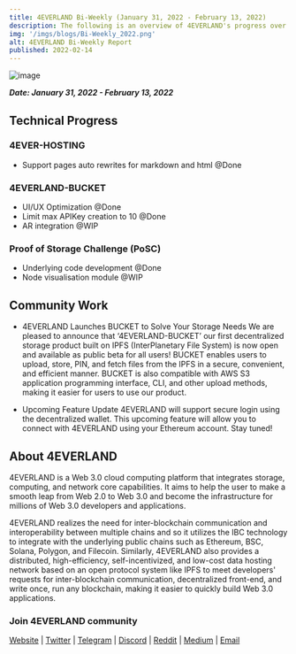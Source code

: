 ```yaml
---
title: 4EVERLAND Bi-Weekly (January 31, 2022 - February 13, 2022)
description: The following is an overview of 4EVERLAND's progress over the last two weeks. 
img: '/imgs/blogs/Bi-Weekly_2022.png'
alt: 4EVERLAND Bi-Weekly Report
published: 2022-02-14
---
```


![image](/imgs/blogs/Bi-Weekly_2022.png)

***Date: January 31, 2022 - February 13, 2022***

## Technical Progress

### 4EVER-HOSTING
- Support pages auto rewrites for markdown and html @Done 

### 4EVERLAND-BUCKET
- UI/UX Optimization @Done
- Limit max APIKey creation to 10 @Done
- AR integration @WIP

### Proof of Storage Challenge (PoSC)
- Underlying code development @Done
- Node visualisation module @WIP

## Community Work

- 4EVERLAND Launches BUCKET to Solve Your Storage Needs
We are pleased to announce that ‘4EVERLAND-BUCKET’ our first decentralized storage product built on IPFS (InterPlanetary File System) is now open and available as public beta for all users! BUCKET enables users to upload, store, PIN, and fetch files from the IPFS in a secure, convenient, and efficient manner. BUCKET is also compatible with AWS S3 application programming interface, CLI, and other upload methods, making it easier for users to use our product.

- Upcoming Feature Update
4EVERLAND will support secure login using the decentralized wallet. This upcoming feature will allow you to connect with 4EVERLAND using your Ethereum account. Stay tuned!

## About 4EVERLAND

4EVERLAND is a Web 3.0 cloud computing platform that integrates storage, computing, and network core capabilities. It aims to help the user to make a smooth leap from Web 2.0 to Web 3.0 and become the infrastructure for millions of Web 3.0 developers and applications.

4EVERLAND realizes the need for inter-blockchain communication and interoperability between multiple chains and so it utilizes the IBC technology to integrate with the underlying public chains such as Ethereum, BSC, Solana, Polygon, and Filecoin. Similarly, 4EVERLAND also provides a distributed, high-efficiency, self-incentivized, and low-cost data hosting network based on an open protocol system like IPFS to meet developers' requests for inter-blockchain communication, decentralized front-end, and write once, run any blockchain, making it easier to quickly build Web 3.0 applications.

### Join 4EVERLAND community
[Website](https://www.4everland.org/) | [Twitter](https://twitter.com/4everland_org) | [Telegram](https://t.me/org_4everland) | [Discord](https://discord.gg/Cun2VpsdjF) | [Reddit](https://www.reddit.com/r/4everland/) | [Medium](https://4everland.medium.com/) | [Email](mailto:contact@4everland.org) 
